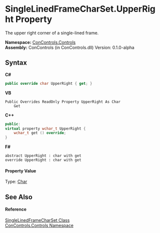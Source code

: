 # SingleLinedFrameCharSet.UpperRight Property 
 

The upper right corner of a single-lined frame.

**Namespace:**&nbsp;<a href="8161a036-2926-0ace-99d3-20346d250e3b">ConControls.Controls</a><br />**Assembly:**&nbsp;ConControls (in ConControls.dll) Version: 0.1.0-alpha

## Syntax

**C#**<br />
``` C#
public override char UpperRight { get; }
```

**VB**<br />
``` VB
Public Overrides ReadOnly Property UpperRight As Char
	Get
```

**C++**<br />
``` C++
public:
virtual property wchar_t UpperRight {
	wchar_t get () override;
}
```

**F#**<br />
``` F#
abstract UpperRight : char with get
override UpperRight : char with get
```


#### Property Value
Type: <a href="https://docs.microsoft.com/dotnet/api/system.char" target="_blank">Char</a>

## See Also


#### Reference
<a href="0622a1b9-89fd-8243-4396-1ac7d2b2b77b">SingleLinedFrameCharSet Class</a><br /><a href="8161a036-2926-0ace-99d3-20346d250e3b">ConControls.Controls Namespace</a><br />